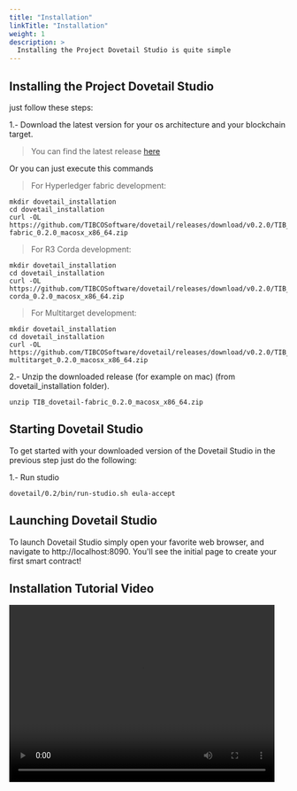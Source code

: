 ```yaml
---
title: "Installation"
linkTitle: "Installation"
weight: 1
description: >
  Installing the Project Dovetail Studio is quite simple
---
```


## Installing the Project Dovetail Studio
just follow these steps:

1.- Download the latest version for your os architecture and your blockchain target.

> You can find the latest release [here](https://github.com/TIBCOSoftware/dovetail/releases/latest)

Or you can just execute this commands


> For Hyperledger fabric development:

```
mkdir dovetail_installation
cd dovetail_installation
curl -OL https://github.com/TIBCOSoftware/dovetail/releases/download/v0.2.0/TIB_dovetail-fabric_0.2.0_macosx_x86_64.zip
```

> For R3 Corda development:

```
mkdir dovetail_installation
cd dovetail_installation
curl -OL https://github.com/TIBCOSoftware/dovetail/releases/download/v0.2.0/TIB_dovetail-corda_0.2.0_macosx_x86_64.zip
```

> For Multitarget development:

```
mkdir dovetail_installation
cd dovetail_installation
curl -OL https://github.com/TIBCOSoftware/dovetail/releases/download/v0.2.0/TIB_dovetail-multitarget_0.2.0_macosx_x86_64.zip
```



2.- Unzip the downloaded release (for example on mac) (from dovetail_installation folder).

```
unzip TIB_dovetail-fabric_0.2.0_macosx_x86_64.zip
```

## Starting Dovetail Studio
To get started with your downloaded version of the Dovetail Studio in the previous step just do the following:

1.- Run studio

```
dovetail/0.2/bin/run-studio.sh eula-accept
```

## Launching Dovetail Studio
To launch Dovetail Studio simply open your favorite web browser, and navigate to http://localhost:8090. You'll see the initial page to create your first smart contract!


## Installation Tutorial Video

<video width="480" height="320" controls="controls">
    <source src="videos/dovetail_studio_install.mp4" type="video/mp4">
</video>